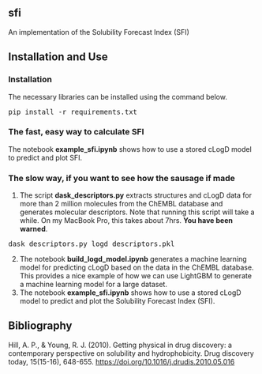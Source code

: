 ## sfi

An implementation of the Solubility Forecast Index (SFI)

## Installation and Use
### Installation
The necessary libraries can be installed using the command below.
<pre>
pip install -r requirements.txt
</pre>

### The fast, easy way to calculate SFI 
The notebook **example_sfi.ipynb** shows how to use a stored cLogD model
to predict and plot SFI. 

### The slow way, if you want to see how the sausage if made

1. The script **dask_descriptors.py** extracts structures and cLogD data 
for more than 2 million molecules from the ChEMBL database and generates
   molecular descriptors. Note that running this script will take a while. On my MacBook Pro, this takes about 7hrs.
   **You have been warned**.
<pre>
dask_descriptors.py logd_descriptors.pkl
</pre>
2. The notebook **build_logd_model.ipynb** generates a machine learning model for predicting
cLogD based on the data in the ChEMBL database. This provides a nice example of how we can use 
LightGBM to generate a machine learning model for a large dataset. 
3. The notebook **example_sfi.ipynb** shows how to use a stored cLogD model
to predict and plot the Solubility Forecast Index (SFI). 
## Bibliography
Hill, A. P., & Young, R. J. (2010).
Getting physical in drug discovery: a contemporary perspective on solubility and hydrophobicity.
Drug discovery today, 15(15-16), 648-655.
https://doi.org/10.1016/j.drudis.2010.05.016
